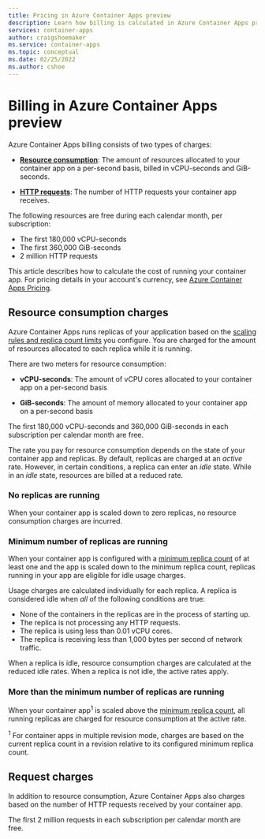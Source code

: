 ```yaml
---
title: Pricing in Azure Container Apps preview
description: Learn how billing is calculated in Azure Container Apps preview
services: container-apps
author: craigshoemaker
ms.service: container-apps
ms.topic: conceptual
ms.date: 02/25/2022
ms.author: cshoe
---
```


# Billing in Azure Container Apps preview

Azure Container Apps billing consists of two types of charges:

- **[Resource consumption](#resource-consumption-charges)**: The amount of resources allocated to your container app on a per-second basis, billed in vCPU-seconds and GiB-seconds.

- **[HTTP requests](#request-charges)**: The number of HTTP requests your container app receives.

The following resources are free during each calendar month, per subscription:

- The first 180,000 vCPU-seconds
- The first 360,000 GiB-seconds
- 2 million HTTP requests

This article describes how to calculate the cost of running your container app. For pricing details in your account's currency, see [Azure Container Apps Pricing](https://azure.microsoft.com/pricing/details/container-apps/).

## Resource consumption charges

Azure Container Apps runs replicas of your application based on the [scaling rules and replica count limits](scale-app.md) you configure. You are charged for the amount of resources allocated to each replica while it is running.

There are two meters for resource consumption:

- **vCPU-seconds**: The amount of vCPU cores allocated to your container app on a per-second basis

- **GiB-seconds**: The amount of memory allocated to your container app on a per-second basis

The first 180,000 vCPU-seconds and 360,000 GiB-seconds in each subscription per calendar month are free.

The rate you pay for resource consumption depends on the state of your container app and replicas. By default, replicas are charged at an *active* rate. However, in certain conditions, a replica can enter an *idle* state. While in an *idle* state, resources are billed at a reduced rate.

### No replicas are running

When your container app is scaled down to zero replicas, no resource consumption charges are incurred.

### Minimum number of replicas are running

When your container app is configured with a [minimum replica count](scale-app.md) of at least one and the app is scaled down to the minimum replica count, replicas running in your app are eligible for idle usage charges.

Usage charges are calculated individually for each replica. A replica is considered idle when *all* of the following conditions are true:

- None of the containers in the replicas are in the process of starting up.
- The replica is not processing any HTTP requests.
- The replica is using less than 0.01 vCPU cores.
- The replica is receiving less than 1,000 bytes per second of network traffic.

When a replica is idle, resource consumption charges are calculated at the reduced idle rates. When a replica is not idle, the active rates apply.

### More than the minimum number of replicas are running

When your container app<sup>1</sup> is scaled above the [minimum replica count](scale-app.md), all running replicas are charged for resource consumption at the active rate.

<sup>1</sup> For container apps in multiple revision mode, charges are based on the current replica count in a revision relative to its configured minimum replica count.

## Request charges

In addition to resource consumption, Azure Container Apps also charges based on the number of HTTP requests received by your container app.

The first 2 million requests in each subscription per calendar month are free.

